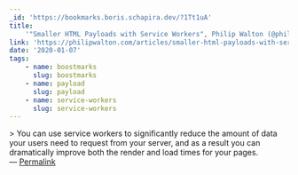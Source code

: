 ```yaml
---
_id: 'https://bookmarks.boris.schapira.dev/?1Tt1uA'
title:
    '"Smaller HTML Payloads with Service Workers", Philip Walton (@philwalton)'
link: 'https://philipwalton.com/articles/smaller-html-payloads-with-service-workers/'
date: '2020-01-07'
tags:
    - name: boostmarks
      slug: boostmarks
    - name: payload
      slug: payload
    - name: service-workers
      slug: service-workers
---
```


&gt; You can use service workers to significantly reduce the amount of data your
users need to request from your server, and as a result you can dramatically
improve both the render and load times for your pages. <br>&#8212;
<a href="https://bookmarks.boris.schapira.dev/?1Tt1uA" title="Permalink">Permalink</a>
